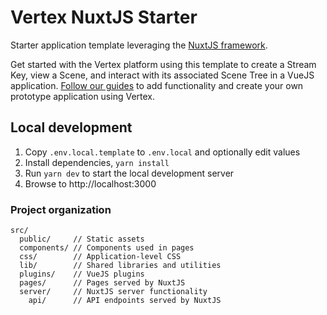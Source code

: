 # Vertex NuxtJS Starter

Starter application template leveraging the [NuxtJS framework](https://nuxt.com/).

Get started with the Vertex platform using this template to create a Stream Key, view a Scene, and interact with its associated Scene Tree in a VueJS application. [Follow our guides](https://developer.vertexvis.com/docs/guides/render-your-first-scene) to add functionality and create your own prototype application using Vertex.

## Local development

1. Copy `.env.local.template` to `.env.local` and optionally edit values
1. Install dependencies, `yarn install`
1. Run `yarn dev` to start the local development server
1. Browse to http://localhost:3000

### Project organization

```text
src/
  public/     // Static assets
  components/ // Components used in pages
  css/        // Application-level CSS
  lib/        // Shared libraries and utilities
  plugins/    // VueJS plugins
  pages/      // Pages served by NuxtJS
  server/     // NuxtJS server functionality
    api/      // API endpoints served by NuxtJS
```

